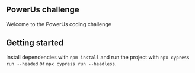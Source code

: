 ## PowerUs challenge

Welcome to the PowerUs coding challenge

## Getting started

Install dependencies with `npm install` and run the project with `npx cypress run --headed` or `npx cypress run --headless`.
